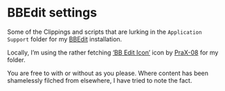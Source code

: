 # BBEdit settings

Some of the Clippings and scripts that are lurking in the `Application Support` folder for my [BBEdit](http://www.barebones.com/products/bbedit/) installation.

Locally, I’m using the rather fetching [‘BB Edit Icon’](http://www.softicons.com/folder-icons/isuite-revoked-icons-by-prax-08/bb-edit-icon) icon by [PraX-08](http://www.softicons.com/designers/prax-08) for my folder.

You are free to with or without as you please. Where content has been shamelessly filched from elsewhere, I have tried to note the fact.